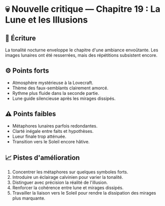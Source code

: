 # 💀 Nouvelle critique — Chapitre 19 : La Lune et les Illusions

## 🧠 Écriture
La tonalité nocturne enveloppe le chapitre d'une ambiance envoûtante. Les images lunaires ont été resserrées, mais des répétitions subsistent encore.

## ⚙️ Points forts
- Atmosphère mystérieuse à la Lovecraft.
- Thème des faux-semblants clairement amorcé.
- Rythme plus fluide dans la seconde partie.
- Lune guide silencieuse après les mirages dissipés.

## ⚠️ Points faibles
- Métaphores lunaires parfois redondantes.
- Clarté inégale entre faits et hypothèses.
- Lueur finale trop atténuée.
- Transition vers le Soleil encore hâtive.

## 📈 Pistes d'amélioration
1. Concentrer les métaphores sur quelques symboles forts.
2. Introduire un éclairage calvinien pour varier la tonalité.
3. Distinguer avec précision la réalité de l'illusion.
4. Renforcer la cohérence entre lune et mirages dissipés.
5. Travailler la liaison vers le Soleil pour rendre la dissipation des mirages plus marquante.
